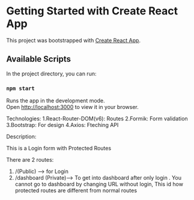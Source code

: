 # Getting Started with Create React App

This project was bootstrapped with [Create React App](https://github.com/facebook/create-react-app).

## Available Scripts

In the project directory, you can run:

### `npm start`

Runs the app in the development mode.\
Open [http://localhost:3000](http://localhost:3000) to view it in your browser.


Technologies: 
1.React-Router-DOM(v6): Routes
2.Formik: Form validation
3.Bootstrap: For design 
4.Axios: Fteching API
  

Description:

This is a Login form with Protected Routes

There are 2 routes:
1. /(Public) --> for Login
2. /dashboard (Private)--> To get into dashboard after only login . You cannot go to dashboard by changing URL without login, This id how protected routes are different from normal routes




